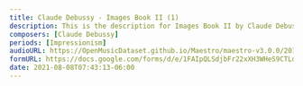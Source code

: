 ```yaml
---
title: Claude Debussy - Images Book II (1)
description: This is the description for Images Book II by Claude Debussy
composers: [Claude Debussy]
periods: [Impressionism]
audioURL: https://OpenMusicDataset.github.io/Maestro/maestro-v3.0.0/2018/MIDI-Unprocessed_Recital20_MID--AUDIO_20_R1_2018_wav--3.midi
formURL: https://docs.google.com/forms/d/e/1FAIpQLSdjbFr22xXH3WHeS9CTLdW25u2jU5zmWSi6xgGWRDv4fqNXUQ/viewform
date: 2021-08-08T07:43:13-06:00
---
```

